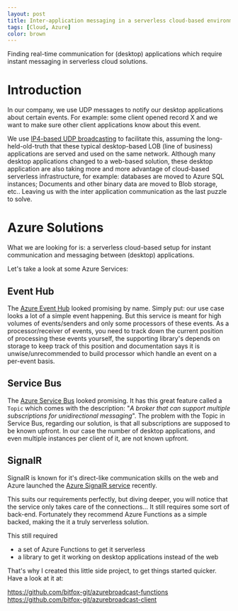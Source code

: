 ```yaml
---
layout: post
title: Inter-application messaging in a serverless cloud-based environment.
tags: [Cloud, Azure]
color: brown
---
```


Finding real-time communication for (desktop) applications which require instant messaging in serverless cloud solutions. 
<!--more-->

# Introduction
In our company, we use UDP messages to notify our desktop applications about certain events. For example: some client opened record X and we want to make sure other client applications know about this event.

We use [IP4-based UDP broadcasting](https://en.wikipedia.org/wiki/Broadcast_address) to facilitate this, assuming the long-held-old-truth that these typical desktop-based LOB (line of business) applications are served and used on the same network. Although many desktop applications changed to a web-based solution, these desktop application are also taking more and more advantage of cloud-based serverless infrastructure, for example: databases are moved to Azure SQL instances; Documents and other binary data are moved to Blob storage, etc.. Leaving us with the inter application communication as the last puzzle to solve.

# Azure Solutions

What we are looking for is: a serverless cloud-based setup for instant communication and messaging between (desktop) applications.

Let's take a look at some Azure Services:

## Event Hub 

The [Azure Event Hub](https://azure.microsoft.com/en-us/services/event-hubs/) looked promising by name. Simply put: our use case looks a lot of a simple event happening. But this service is meant for high volumes of events/senders and only some processors of these events. As a processor/receiver of events, you need to track down the current position of processing these events yourself, the supporting library's depends on storage to keep track of this position and documentation says it is unwise/unrecommended to build processor which handle an event on a per-event basis.  

## Service Bus

The [Azure Service Bus](https://azure.microsoft.com/en-us/services/service-bus/) looked promising. It has this great feature called a `Topic` which comes with the description: "*A broker that can support multiple subscriptions for unidirectional messaging*". The problem with the Topic in Service Bus, regarding our solution, is that all subscriptions are supposed to be known upfront. In our case the number of desktop applications, and even multiple instances per client of it, are not known upfront.  

## SignalR

SignalR is known for it's direct-like communication skills on the web and Azure launched the [Azure SignalR service](https://azure.microsoft.com/en-us/services/signalr-service/) recently. 

This suits our requirements perfectly, but diving deeper, you will notice that the service only takes care of the connections... It still requires some sort of back-end. Fortunately they recommend Azure Functions as a simple backed, making the it a truly serverless solution.

This still required
- a set of Azure Functions to get it serverless
- a library to get it working on desktop applications instead of the web

That's why I created this little side project, to get things started quicker. 
Have a look at it at:

https://github.com/bitfox-git/azurebroadcast-functions
https://github.com/bitfox-git/azurebroadcast-client 

